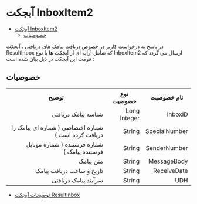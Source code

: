 # آبجکت InboxItem2

- [آبجکت InboxItem2](#آبجکت-inboxitem2)
  - [خصوصیات](#خصوصیات)

در پاسخ به درخواست کاربر در خصوص دریافت پیامک های دریافتی ، آبجکت ResultInbox که شامل آرایه ای از آبجکت ها با نوع InboxItem2 ارسال می گردد که فرمت این آبجکت در ذیل بیان شده است :

## خصوصیات

<table dir="rtl" align="center">
<tr><th>نام خصوصیت</th><th>نوع خصوصیت</th><th>توضیح</th></tr>
<tr><td>InboxID</td><td>Long Integer</td><td>شناسه پیامک دریافتی</td></tr>
<tr><td>SpecialNumber</td><td>String</td><td>شماره اختصاصی ( شماره ای پیامک را دریافت کرده است )</td></tr>
<tr><td>SenderNumber</td><td>String</td><td>شماره فرستنده ( شماره موبایل فرستنده پیامک )</td></tr>
<tr><td>MessageBody</td><td>String</td><td>متن پیامک</td></tr>
<tr><td>ReceiveDate</td><td>String</td><td>تاریخ و ساعت دریافت پیامک</td></tr>
<tr><td>UDH</td><td>String</td><td>سرآیند پیامک دریافتی</td></tr>
</table>

- [ توضیحات آبجکت ResultInbox](https://github.com/sunwaysms/soap/blob/main/Objects/ResultInbox.md)